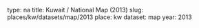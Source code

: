 type: na
title: Kuwait / National Map (2013)
slug: places/kw/datasets/map/2013
place: kw
dataset: map
year: 2013
